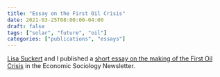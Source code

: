 ```yaml
---
title: "Essay on the First Oil Crisis"
date: 2021-03-25T08:00:00-04:00
draft: false
tags: ["solar", "future", "oil"]
categories: ["publications", "essays"]
---
```


[Lisa Suckert](https://www.mpifg.de/forschung/wissdetails_de.asp?MitarbID=757) and I published a [short essay on the making of the First Oil Crisis](https://econsoc.mpifg.de/43430/04_Ergen_Suckert-NL_22-2_March2021.pdf) in the Economic Sociology Newsletter.